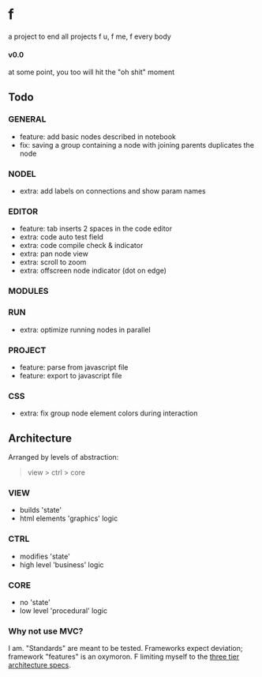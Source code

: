 # f
a project to end all projects
f u, f me, f every body

#### v0.0
at some point, you too will hit the "oh shit" moment

## Todo
### GENERAL
- feature: add basic nodes described in notebook
- fix: saving a group containing a node with joining parents duplicates the node
### NODEL
- extra: add labels on connections and show param names
### EDITOR
- feature: tab inserts 2 spaces in the code editor
- extra: code auto test field
- extra: code compile check & indicator
- extra: pan node view
- extra: scroll to zoom
- extra: offscreen node indicator (dot on edge)
### MODULES
### RUN
- extra: optimize running nodes in parallel
### PROJECT
- feature: parse from javascript file
- feature: export to javascript file
### CSS
- extra: fix group node element colors during interaction

## Architecture
Arranged by levels of abstraction:
> view > ctrl > core
### VIEW
- builds 'state'
- html elements 'graphics' logic
### CTRL
- modifies 'state'
- high level 'business' logic
### CORE
- no 'state'
- low level 'procedural' logic

### Why not use MVC?
I am. "Standards" are meant to be tested. Frameworks expect deviation; framework "features" is an oxymoron. F limiting myself to the [three tier architecture specs](https://www.ibm.com/cloud/learn/three-tier-architecture).

